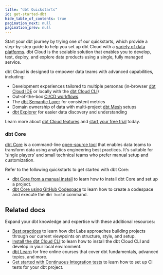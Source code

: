 ```yaml
---
title: "dbt Quickstarts"
id: get-started-dbt
hide_table_of_contents: true
pagination_next: null
pagination_prev: null
---
```


Start your dbt journey by trying one of our quickstarts, which provide a step-by-step guide to help you set up dbt Cloud with a [variety of data platforms](/docs/cloud/connect-data-platform/about-connections). dbt Cloud is the scalable solution that enables you to develop, test, deploy, and explore data products using a single, fully managed service.

dbt Cloud is designed to empower data teams with advanced capabilities, including:

- Development experiences tailored to multiple personas (in-browser [dbt Cloud IDE](/docs/cloud/dbt-cloud-ide/develop-in-the-cloud) or locally with the [dbt Cloud CLI](/docs/cloud/cloud-cli-installation))
- Out-of-the-box [CI/CD workflows](/docs/deploy/ci-jobs)
- The [dbt Semantic Layer](/docs/use-dbt-semantic-layer/dbt-sl) for consistent metrics
- Domain ownership of data with multi-project [dbt Mesh](/best-practices/how-we-mesh/mesh-1-intro) setups
- [dbt Explorer](/docs/collaborate/explore-projects) for easier data discovery and understanding

Learn more about [dbt Cloud features](/docs/cloud/about-cloud/dbt-cloud-features) and [start your free trial](https://www.getdbt.com/signup/) today.

<div className="grid--3-col">

<Card
    title="Quickstart for dbt Cloud and BigQuery"
    body="Discover how to leverage dbt Cloud with BigQuery to streamline your analytics workflows."
    link="https://docs.getdbt.com/guides/bigquery"
    icon="bigquery"/>

<Card
    title="Quickstart for dbt Cloud and Databricks"
    body="Learn how to integrate dbt Cloud with Databricks for efficient data processing and analysis."
    link="https://docs.getdbt.com/guides/databricks"
    icon="databricks"/>

<Card
    title="Quickstart for dbt Cloud and Microsoft Fabric"
    body="Explore the synergy between dbt Cloud and Microsoft Fabric to optimize your data transformations."
    link="https://docs.getdbt.com/guides/microsoft-fabric"
    icon="fabric"/>

<Card
    title="Quickstart for dbt Cloud and Redshift"
    body="Learn how to connect dbt Cloud to Redshift for more agile data transformations."
    link="https://docs.getdbt.com/guides/redshift"
    icon="redshift"/>

<Card
    title="Quickstart for dbt Cloud and Snowflake"
    body="Unlock the full potential of using dbt Cloud with Snowflake for your data transformations."
    link="https://docs.getdbt.com/guides/snowflake"
    icon="snowflake"/>

<Card
    title="Quickstart for dbt Cloud and Starburst Galaxy"
    body="Leverage dbt Cloud with Starburst Galaxy to enhance your data transformation workflows."
    link="https://docs.getdbt.com/guides/starburst-galaxy"
    icon="starburst"/>

</div>

### dbt Core
[dbt Core](/docs/core/about-core-setup) is a command-line [open-source tool](https://github.com/dbt-labs/dbt-core) that enables data teams to transform data using analytics engineering best practices. It's suitable for ‘single players’ and small technical teams who prefer manual setup and customization.

Refer to the following quickstarts to get started with dbt Core:

- [dbt Core from a manual install](/guides/manual-install) to learn how to install dbt Core and set up a project.
- [dbt Core using GitHub Codespace](/guides/codespace?step=1) to learn how to create a codespace and execute the `dbt build` command.

## Related docs
<!-- use as an op to link to other useful guides when the query params pr is merged -->
Expand your dbt knowledge and expertise with these additional resources:

- [Best practices](https://docs.getdbt.com/best-practices) to learn how dbt Labs approaches building projects through our current viewpoints on structure, style, and setup.
- [Install the dbt Cloud CLI](/docs/cloud/cloud-cli-installation) to learn how to install the dbt Cloud CLI and develop in your local environment.
- [dbt Learn](https://courses.getdbt.com/collections) for free online courses that cover dbt fundamentals, advanced topics, and more.
- [Get started with Continuous Integration tests](/guides/set-up-ci) to learn how to set up CI tests for your dbt project.
